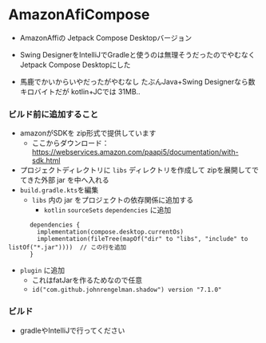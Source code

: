 # AmazonAfiCompose

- AmazonAffiの Jetpack Compose Desktopバージョン

- Swing DesignerをIntelliJでGradleと使うのは無理そうだったのでやむなく Jetpack Compose Desktopにした
- 馬鹿でかいからいやだったがやむなし たぶんJava+Swing Designerなら数キロバイトだが kotlin+JCでは 31MB..


### ビルド前に追加すること

- amazonがSDKを zip形式で提供しています
  - ここからダウンロード：https://webservices.amazon.com/paapi5/documentation/with-sdk.html
- プロジェクトディレクトリに `libs` ディレクトリを作成して zipを展開してでてきた外部 jar を中へ入れる
- `build.gradle.kts`を編集
  - `libs` 内の jar をプロジェクトの依存関係に追加する
    - `kotlin` `sourceSets` `dependencies` に追加

```
      dependencies {
        implementation(compose.desktop.currentOs)
        implementation(fileTree(mapOf("dir" to "libs", "include" to listOf("*.jar"))))  // この行を追加
      }
```

- `plugin` に追加
  - これはfatJarを作るためなので任意
  - `id("com.github.johnrengelman.shadow") version "7.1.0"`

### ビルド
- gradleやIntelliJで行ってください
